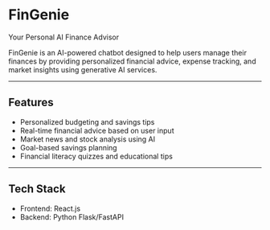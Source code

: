 # FinGenie
Your Personal AI Finance Advisor

FinGenie is an AI-powered chatbot designed to help users manage their finances by providing personalized financial advice, expense tracking, and market insights using generative AI services.

---

## Features

- Personalized budgeting and savings tips  
- Real-time financial advice based on user input  
- Market news and stock analysis using AI  
- Goal-based savings planning  
- Financial literacy quizzes and educational tips  

---

## Tech Stack

- Frontend: React.js 
- Backend: Python Flask/FastAPI  
